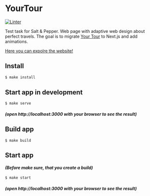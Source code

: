 # YourTour

[![Linter](https://github.com/kaamosdao/your-tour-animations/actions/workflows/linter.yml/badge.svg)](https://github.com/kaamosdao/your-tour-animations/actions/workflows/linter.yml)

Test task for Salt &amp; Pepper. Web page with adaptive web design about perfect travels.
The goal is to migrate [Your Tour](https://github.com/kaamosdao/your-tour) to Next.js and add animations.

[Here you can expolre the website!](https://your-tour-animations.vercel.app/)

## Install

```sh
$ make install
```

## Start app in development

```
$ make serve
```

#### _(open http://localhost:3000 with your browser to see the result)_

## Build app

```
$ make build
```

## Start app

#### _(Before make sure, that you create a build)_

```
$ make start
```

#### _(open http://localhost:3000 with your browser to see the result)_
